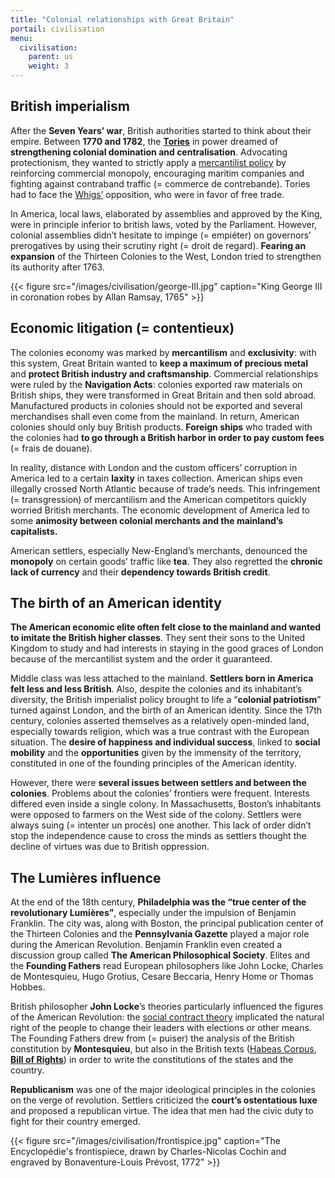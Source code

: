 ```yaml
---
title: "Colonial relationships with Great Britain"
portail: civilisation
menu:
  civilisation:
    parent: us
    weight: 3
---
```


## British imperialism

After the **Seven Years’ war**, British authorities started to think about their empire. Between **1770 and 1782**, the [**Tories**](https://fr.wikipedia.org/wiki/Tories) in power dreamed of **strengthening colonial domination and centralisation**. Advocating protectionism, they wanted to strictly apply a [mercantilist policy](https://fr.wikipedia.org/wiki/Mercantilisme) by reinforcing commercial monopoly, encouraging maritim companies and fighting against contraband traffic (= commerce de contrebande). Tories had to face the [Whigs’](https://fr.wikipedia.org/wiki/Whigs) opposition, who were in favor of free trade.

In America, local laws, elaborated by assemblies and approved by the King, were in principle inferior to british laws, voted by the Parliament. However, colonial assemblies didn’t hesitate to impinge (= empiéter) on governors’ prerogatives by using their scrutiny right (= droit de regard). **Fearing an expansion** of the Thirteen Colonies to the West, London tried to strengthen its authority after 1763.

{{< figure src="/images/civilisation/george-III.jpg" caption="King George III in coronation robes by Allan Ramsay, 1765" >}}

## Economic litigation (= contentieux)

The colonies economy was marked by **mercantilism** and **exclusivity**: with this system, Great Britain wanted to **keep a maximum of precious metal** and **protect British industry and craftsmanship**. Commercial relationships were ruled by the **Navigation Acts**: colonies exported raw materials on British ships, they were transformed in Great Britain and then sold abroad. Manufactured products in colonies should not be exported and several merchandises shall even come from the mainland. In return, American colonies should only buy British products. **Foreign ships** who traded with the colonies had **to go through a British harbor in order to pay custom fees** (= frais de douane).

In reality, distance with London and the custom officers’ corruption in America led to a certain **laxity** in taxes collection. American ships even illegally crossed North Atlantic because of trade’s needs. This infringement (= transgression) of mercantilism and the American competitors quickly worried British merchants. The economic development of America led to some **animosity between colonial merchants and the mainland’s capitalists.**

American settlers, especially New-England’s merchants, denounced the **monopoly** on certain goods’ traffic like **tea**. They also regretted the **chronic lack of currency** and their **dependency towards British credit**.

## The birth of an American identity

**The American economic elite often felt close to the mainland and wanted to imitate the British higher classes**. They sent their sons to the United Kingdom to study and had interests in staying in the good graces of London because of the mercantilist system and the order it guaranteed.

Middle class was less attached to the mainland. **Settlers born in America felt less and less British**. Also, despite the colonies and its inhabitant’s diversity, the British imperialist policy brought to life a “**colonial patriotism**” turned against London, and the birth of an American identity. Since the 17th century, colonies asserted themselves as a relatively open-minded land, especially towards religion, which was a true contrast with the European situation. The **desire of happiness and individual success**, linked to **social mobility** and the **opportunities** given by the immensity of the territory, constituted in one of the founding principles of the American identity.

However, there were **several issues between settlers and between the colonies**. Problems about the colonies’ frontiers were frequent. Interests differed even inside a single colony. In Massachusetts, Boston’s inhabitants were opposed to farmers on the West side of the colony. Settlers were always suing (= intenter un procès) one another. This lack of order didn’t stop the independence cause to cross the minds as settlers thought the decline of virtues was due to British oppression.

## The Lumières influence

At the end of the 18th century, **Philadelphia was the “true center of the revolutionary Lumières”**, especially under the impulsion of Benjamin Franklin. The city was, along with Boston, the principal publication center of the Thirteen Colonies and the **Pennsylvania Gazette** played a major role during the American Revolution. Benjamin Franklin even created a discussion group called **The American Philosophical Society**.
Elites and the **Founding Fathers** read European philosophers like John Locke, Charles de Montesquieu, Hugo Grotius, Cesare Beccaria, Henry Home or Thomas Hobbes.

British philosopher **John Locke**’s theories particularly influenced the figures of the American Revolution: the [social contract theory](https://fr.wikipedia.org/wiki/Th%C3%A9ories_du_contrat_social) implicated the natural right of the people to change their leaders with elections or other means. The Founding Fathers drew from (= puiser) the analysis of the British constitution by **Montesquieu**, but also in the British texts ([Habeas Corpus](https://fr.wikipedia.org/wiki/Habeas_Corpus), [**Bill of Rights**](https://fr.wikipedia.org/wiki/D%C3%A9claration_des_droits)) in order to write the constitutions of the states and the country.

**Republicanism** was one of the major ideological principles in the colonies on the verge of revolution. Settlers criticized the **court’s ostentatious luxe** and proposed a republican virtue. The idea that men had the civic duty to fight for their country emerged.

{{< figure src="/images/civilisation/frontispice.jpg" caption="The Encyclopédie's frontispiece, drawn by Charles-Nicolas Cochin and engraved by Bonaventure-Louis Prévost, 1772" >}}